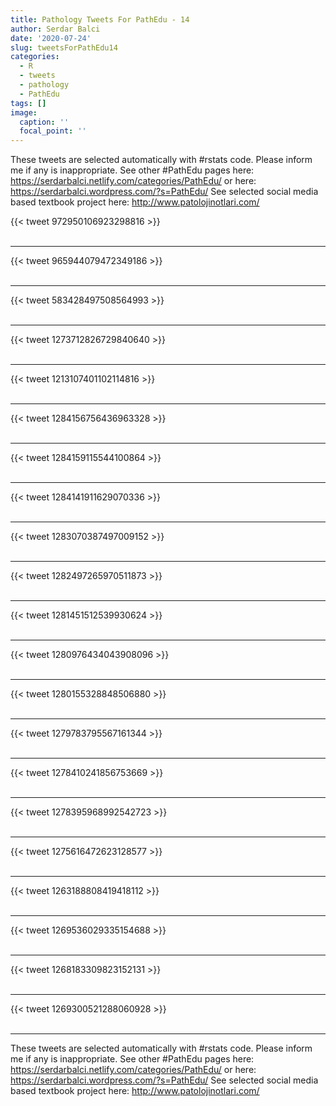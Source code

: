 ```yaml
---
title: Pathology Tweets For PathEdu - 14
author: Serdar Balci
date: '2020-07-24'
slug: tweetsForPathEdu14
categories:
  - R
  - tweets
  - pathology
  - PathEdu
tags: []
image:
  caption: ''
  focal_point: ''
---
```



These tweets are selected automatically with #rstats code. Please inform me if any is inappropriate.
See other #PathEdu pages here: https://serdarbalci.netlify.com/categories/PathEdu/  or here: https://serdarbalci.wordpress.com/?s=PathEdu/ 
See selected social media based textbook project here: http://www.patolojinotlari.com/

{{< tweet 972950106923298816 >}}
<br>
<br>
<hr>
{{< tweet 965944079472349186 >}}
<br>
<br>
<hr>
{{< tweet 583428497508564993 >}}
<br>
<br>
<hr>
{{< tweet 1273712826729840640 >}}
<br>
<br>
<hr>
{{< tweet 1213107401102114816 >}}
<br>
<br>
<hr>
{{< tweet 1284156756436963328 >}}
<br>
<br>
<hr>
{{< tweet 1284159115544100864 >}}
<br>
<br>
<hr>
{{< tweet 1284141911629070336 >}}
<br>
<br>
<hr>
{{< tweet 1283070387497009152 >}}
<br>
<br>
<hr>
{{< tweet 1282497265970511873 >}}
<br>
<br>
<hr>
{{< tweet 1281451512539930624 >}}
<br>
<br>
<hr>
{{< tweet 1280976434043908096 >}}
<br>
<br>
<hr>
{{< tweet 1280155328848506880 >}}
<br>
<br>
<hr>
{{< tweet 1279783795567161344 >}}
<br>
<br>
<hr>
{{< tweet 1278410241856753669 >}}
<br>
<br>
<hr>
{{< tweet 1278395968992542723 >}}
<br>
<br>
<hr>
{{< tweet 1275616472623128577 >}}
<br>
<br>
<hr>
{{< tweet 1263188808419418112 >}}
<br>
<br>
<hr>
{{< tweet 1269536029335154688 >}}
<br>
<br>
<hr>
{{< tweet 1268183309823152131 >}}
<br>
<br>
<hr>
{{< tweet 1269300521288060928 >}}
<br>
<br>
<hr>


These tweets are selected automatically with #rstats code. Please inform me if any is inappropriate.
See other #PathEdu pages here: https://serdarbalci.netlify.com/categories/PathEdu/  or here: https://serdarbalci.wordpress.com/?s=PathEdu/ 
See selected social media based textbook project here: http://www.patolojinotlari.com/
